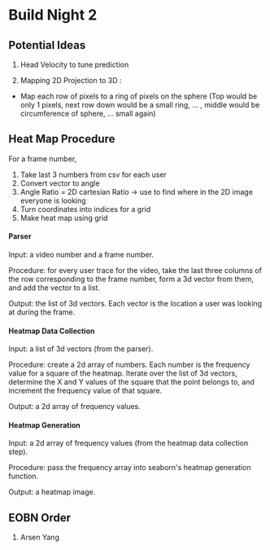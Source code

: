 # Build Night 2

## Potential Ideas

1. Head Velocity to tune prediction

2. Mapping 2D Projection to 3D :

- Map each row of pixels to a ring of pixels on the sphere (Top would be only 1 pixels, next row down would be a small ring, ... , middle would be circumference of sphere, ... small again)

## Heat Map Procedure

For a frame number,

1. Take last 3 numbers from csv for each user
2. Convert vector to angle
3. Angle Ratio = 2D cartesian Ratio -> use to find where in the 2D image everyone is looking
4. Turn coordinates into indices for a grid
5. Make heat map using grid

#### Parser

Input: a video number and a frame number.

Procedure: for every user trace for the video, take the last three columns of the row corresponding to the frame number, form a 3d vector from them, and add the vector to a list.

Output: the list of 3d vectors. Each vector is the location a user was looking at during the frame.

#### Heatmap Data Collection

Input: a list of 3d vectors (from the parser).

Procedure: create a 2d array of numbers. Each number is the frequency value for a square of the heatmap. Iterate over the list of 3d vectors, determine the X and Y values of the square that the point belongs to, and increment the frequency value of that square.

Output: a 2d array of frequency values.

#### Heatmap Generation

Input: a 2d array of frequency values (from the heatmap data collection step).

Procedure: pass the frequency array into seaborn's heatmap generation function.

Output: a heatmap image.

## EOBN Order

1. Arsen Yang